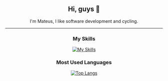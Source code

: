 <!--
<div align="center">

# Hi, guys 👋

Welcome to my page!

*<small>I'm Mateus. I have been studying systems development for more than 2 years. I have a strong interest in software development. I enjoy building apps using Go, Python, JavaScript, and a few other languages and tools.</small>*



## How to reach me
[![Gmail](https://img.shields.io/badge/Gmail-D14836?style=for-the-badge&logo=gmail&logoColor=white)](mailto:mateuscavalcant7@gmail.com)
[![LinkedIn](https://img.shields.io/badge/LinkedIn-0077B5?style=for-the-badge&logo=linkedin&logoColor=white)](https://www.linkedin.com/in/mateus-cavalcante-0a39811a2/)

</div>




### Languages


### Skills
  [![Golang](https://img.shields.io/badge/Go-00ADD8?style=for-the-badge&logo=go&logoColor=white)](https://golang.org/)
[![Java](https://img.shields.io/badge/java-%23ED8B00.svg?style=for-the-badge&logo=openjdk&logoColor=white)](https://openjdk.java.net/)
[![JavaScript](https://img.shields.io/badge/JavaScript-F7DF1E?style=for-the-badge&logo=javascript&logoColor=black)](https://developer.mozilla.org/en-US/docs/Web/JavaScript)
[![Gin-Gonic](https://img.shields.io/badge/Gin-00ADEF?style=for-the-badge&logo=gin&logoColor=000000)](https://gin-gonic.com/)
![Spring](https://img.shields.io/badge/spring-%236DB33F.svg?style=for-the-badge&logo=spring&logoColor=white)
[![React](https://img.shields.io/badge/React-20232A?style=for-the-badge&logo=react&logoColor=61DAFB)](https://reactjs.org/)
[![MySQL](https://img.shields.io/badge/MySQL-00000F?style=for-the-badge&logo=mysql&logoColor=white)](https://www.mysql.com/)




### Technologies & Frameworks

[![Gin-Gonic](https://img.shields.io/badge/Gin-000000?style=for-the-badge&logo=gin&logoColor=00ADD8)](https://gin-gonic.com/)
[![Flask](https://img.shields.io/badge/Flask-000000?style=for-the-badge&logo=flask&logoColor=white)](https://flask.palletsprojects.com/)
[![React](https://img.shields.io/badge/React-000000?style=for-the-badge&logo=react&logoColor=61DAFB)](https://reactjs.org/)
[![jQuery](https://img.shields.io/badge/jQuery-000000?style=for-the-badge&logo=jquery&logoColor=white)](https://jquery.com/)
[![HTML](https://img.shields.io/badge/HTML5-000000?style=for-the-badge&logo=html5&logoColor=E34F26)](https://developer.mozilla.org/en-US/docs/Web/Guide/HTML/HTML5)
[![MySQL](https://img.shields.io/badge/MySQL-000000?style=for-the-badge&logo=mysql&logoColor=white)](https://www.mysql.com/)
[![PostgreSQL](https://img.shields.io/badge/PostgreSQL-000000?style=for-the-badge&logo=postgresql&logoColor=336791)](https://www.postgresql.org/)



### Most Used Languages
[![Top Langs](https://github-readme-stats.vercel.app/api/top-langs/?username=mateuscavalcant&icons=true&bg_color=00000000&layout=donut&hide=html,css&hide_title=true)](https://github.com/anuraghazra/github-readme-stats)

[![Top Langs](https://github-readme-stats.vercel.app/api/top-langs/?username=mateuscavalcant&icons=true&text_color=a5a5a5&bg_color=00000000&layout=donut&hide=html,css&hide_title=true)](https://github.com/anuraghazra/github-readme-stats)



### Hi there, I'm Mateus 👋

```go
package Mateus

func GetAboutMe() string {
	return "Hi there, I'm Mateus. I have interested in software development"
               
}

func GetLanguages() []string {
	return []string{
		"Go",
		"Java",
		"Python",
		"JavaScript",
	}
}

func GetTools() []string {
	return []string{
		"Gin Gonic",
		"Spring Boot",
		"Flask",
		"React",
		"MySQL", 
	}
}


func GetContact() map[string]string {
	return map[string]string{
		"e-mail": "mateuscavalcant7@gmail.com",
	}
}
```

-->

<div align="center">

  ## Hi, guys 👋
  I'm Mateus, I like software development and cycling. <br />
  
  ---
### My Skills
[![My Skills](https://skillicons.dev/icons?i=go,java,javascript,typescript,spring,react,mysql,docker)](https://skillicons.dev)




  ### Most Used Languages
[![Top Langs](https://github-readme-stats.vercel.app/api/top-langs/?username=mateuscavalcant&hide=html,css&&bg_color=00000000&text_color=b3ccde&layout=donut&hide_title=true)](https://github.com/anuraghazra/github-readme-stats)

</div>


